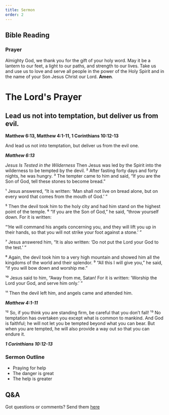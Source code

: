 ```yaml
---
title: Sermon 
order: 2
---
```


## Bible Reading

### Prayer
Almighty God, we thank you for the gift of your holy word. May it be a lantern to our feet, a light to our paths, and strength to our lives. Take us and use us to love and serve all people in the power of the Holy Spirit and in the name of your Son Jesus Christ our Lord. **Amen**.

# The Lord's Prayer
## Lead us not into temptation, but deliver us from evil.


**Matthew 6:13, Matthew 4:1-11, 1 Corinthians 10:12-13**

And lead us not into temptation,
but deliver us from the evil one.

_**Matthew 6:13**_



_Jesus Is Tested in the Wilderness_
Then Jesus was led by the Spirit into the wilderness to be tempted by the devil. ² After fasting forty days and forty nights, he was hungry. ³ The tempter came to him and said, “If you are the Son of God, tell these stones to become bread.”

¹ Jesus answered, “It is written: ‘Man shall not live on bread alone, but on every word that comes from the mouth of God.’ ”

⁵ Then the devil took him to the holy city and had him stand on the highest point of the temple. ⁶ “If you are the Son of God,” he said, “throw yourself down. For it is written:

“‘He will command his angels concerning you,
and they will lift you up in their hands,
so that you will not strike your foot against a stone.’ ”

⁷ Jesus answered him, “It is also written: ‘Do not put the Lord your God to the test.’ ”

⁸ Again, the devil took him to a very high mountain and showed him all the kingdoms of the world and their splendor. ⁹ “All this I will give you,” he said, “if you will bow down and worship me.”

¹⁰ Jesus said to him, “Away from me, Satan! For it is written: ‘Worship the Lord your God, and serve him only.’ ”

¹¹ Then the devil left him, and angels came and attended him.

_**Matthew 4:1-11**_



¹² So, if you think you are standing firm, be careful that you don’t fall! ¹³ No temptation has overtaken you except what is common to mankind. And God is faithful; he will not let you be tempted beyond what you can bear. But when you are tempted, he will also provide a way out so that you can endure it.

_**1 Corinthians 10:12-13**_



### Sermon Outline
- Praying for help
- The danger is great
- The help is greater 



## Q&A
Got questions or comments? Send them [here](https://tinyurl.com/SGHACQuestionsAnswers)
